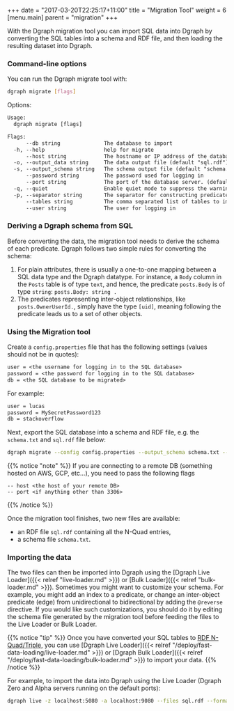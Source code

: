 +++
date = "2017-03-20T22:25:17+11:00"
title = "Migration Tool"
weight = 6
[menu.main]
    parent = "migration"
+++

With the Dgraph migration tool you can import SQL data into Dgraph by converting
the SQL tables into a schema and RDF file, and then loading the resulting dataset
into Dgraph.

### Command-line options

You can run the Dgraph migrate tool with:

```sh
dgraph migrate [flags]
```

Options:

```txt
Usage:
  dgraph migrate [flags]

Flags:
      --db string              The database to import
  -h, --help                   help for migrate
      --host string            The hostname or IP address of the database server. (default "localhost")
  -o, --output_data string     The data output file (default "sql.rdf")
  -s, --output_schema string   The schema output file (default "schema.txt")
      --password string        The password used for logging in
      --port string            The port of the database server. (default "3306")
  -q, --quiet                  Enable quiet mode to suppress the warning logs
  -p, --separator string       The separator for constructing predicate names (default ".")
      --tables string          The comma separated list of tables to import, an empty string means importing all tables in the database
      --user string            The user for logging in
```

### Deriving a Dgraph schema from SQL

Before converting the data, the migration tool needs to derive the schema of each predicate.
Dgraph follows two simple rules for converting the schema:

1. For plain attributes, there is usually a one-to-one mapping between a SQL data type and the
Dgraph datatype. For instance, a `Body` column in the `Posts` table is of type `text`,
and hence, the predicate `posts.Body` is of type `string`: `posts.Body: string .`
2. The predicates representing inter-object relationships, like `posts.OwnerUserId.`, simply have the type
`[uid]`, meaning following the predicate leads us to a set of other objects.


### Using the Migration tool

Create a `config.properties` file that has the following settings (values should not be in quotes):

```txt
user = <the username for logging in to the SQL database>
password = <the password for logging in to the SQL database>
db = <the SQL database to be migrated>
```

For example:

```txt
user = lucas
password = MySecretPassword123
db = stackoverflow
```

Next, export the SQL database into a schema and RDF file, e.g. the `schema.txt` and `sql.rdf` file below:
```sh
dgraph migrate --config config.properties --output_schema schema.txt --output_data sql.rdf
```

{{% notice "note" %}}
If you are connecting to a remote DB (something hosted on AWS, GCP, etc...), you need to pass the following flags
```
-- host <the host of your remote DB>
-- port <if anything other than 3306>
```
{{% /notice %}}

Once the migration tool finishes, two new files are available:

- an RDF file `sql.rdf` containing all the N-Quad entries,
- a schema file `schema.txt`.

### Importing the data

The two files can then be imported into Dgraph using the [Dgraph Live Loader]({{< relref "live-loader.md" >}})
or [Bulk Loader]({{< relref "bulk-loader.md" >}}). Sometimes you might want to customize your schema.
For example, you might add an index to a predicate, or change an inter-object predicate (edge) from
unidirectional to bidirectional by adding the `@reverse` directive. If you would like such customizations, you should do it by editing
the schema file generated by the migration tool before feeding the files to the Live Loader or Bulk Loader.

{{% notice "tip" %}}
Once you have converted your SQL tables to [RDF N-Quad/Triple](https://www.w3.org/TR/n-quads/), 
you can use [Dgraph Live Loader]({{< relref "/deploy/fast-data-loading/live-loader.md" >}}) or 
[Dgraph Bulk Loader]({{< relref "/deploy/fast-data-loading/bulk-loader.md" >}}) to import your data.
{{% /notice %}}

For example, to import the data into Dgraph using the Live Loader (Dgraph Zero and Alpha servers running on the default ports):

```sh
dgraph live -z localhost:5080 -a localhost:9080 --files sql.rdf --format=rdf --schema schema.txt
```
